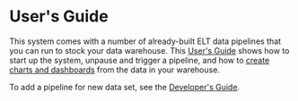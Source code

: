 # User's Guide

This system comes with a number of already-built ELT data pipelines that you can run to stock your data warehouse. This [User's Guide](/user_guide) shows how to start up the system, unpause and trigger a pipeline, and how to [create charts and dashboards](visualization/index.md) from the data in your warehouse.

To add a pipeline for new data set, see the [Developer's Guide](/dev_guide/).
